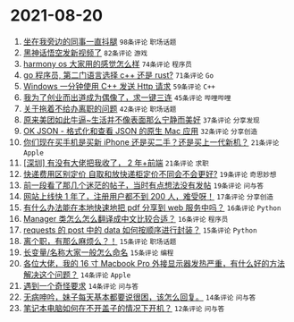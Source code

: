 # 2021-08-20

1. [坐在我旁边的同事一直抖腿](https://www.v2ex.com/t/796934) `98条评论` `职场话题`
1. [黑神话悟空发新视频了](https://www.v2ex.com/t/796970) `82条评论` `游戏`
1. [harmony os 大家用的感觉怎么样](https://www.v2ex.com/t/796954) `74条评论` `程序员`
1. [go 程序员, 第二门语言选择 c++ 还是 rust?](https://www.v2ex.com/t/796969) `71条评论` `Go`
1. [Windows 一分钟使用 C++ 发送 Http 请求](https://www.v2ex.com/t/796981) `59条评论` `C++`
1. [我为了创业而出道成为偶像了，求一键三连](https://www.v2ex.com/t/796910) `45条评论` `哔哩哔哩`
1. [关于拖着不给办离职的问题](https://www.v2ex.com/t/796927) `42条评论` `职场话题`
1. [原来美团如此牛逼~生活并不像表面那么宁静而美好](https://www.v2ex.com/t/797025) `37条评论` `分享发现`
1. [OK JSON - 格式化和查看 JSON 的原生 Mac 应用](https://www.v2ex.com/t/796925) `32条评论` `分享创造`
1. [你们现在买手机是买新 iPhone 还是买二手？还是买上一代新机？](https://www.v2ex.com/t/797055) `21条评论` `Apple`
1. [[深圳] 有没有大佬把我收了， 2 年+前端](https://www.v2ex.com/t/796923) `21条评论` `求职`
1. [快递费用区别定价 自取和放快递柜定价不同会不会更好?](https://www.v2ex.com/t/797080) `19条评论` `奇思妙想`
1. [前一段看了那几个迷茫的帖子，当时有点想法没有发帖](https://www.v2ex.com/t/796938) `19条评论` `问与答`
1. [网站上线快 1 年了，注册用户都不到 200 人，难受呀！](https://www.v2ex.com/t/797038) `17条评论` `分享创造`
1. [有什么办法能在本地快速地把 pdf 分享到 web 服务中吗？](https://www.v2ex.com/t/797042) `16条评论` `Python`
1. [Manager 类怎么怎么翻译成中文比较合适？](https://www.v2ex.com/t/796918) `16条评论` `程序员`
1. [requests 的 post 中的 data 如何按顺序进行封装？](https://www.v2ex.com/t/797095) `15条评论` `Python`
1. [离个职，有那么麻烦么？！](https://www.v2ex.com/t/797064) `15条评论` `职场话题`
1. [长变量/名称大家一般怎么命名](https://www.v2ex.com/t/796985) `15条评论` `编程`
1. [各位大佬，我的 16 寸 Macbook Pro 外接显示器发热严重，有什么好的方法解决这个问题？](https://www.v2ex.com/t/797081) `14条评论` `Apple`
1. [遇到一个奇怪要求](https://www.v2ex.com/t/796971) `14条评论` `问与答`
1. [无病呻吟，妹子每天基本都要说很困，该怎么回复。](https://www.v2ex.com/t/796955) `14条评论` `问与答`
1. [笔记本电脑如何在不开盖子的情况下开机？](https://www.v2ex.com/t/797056) `12条评论` `问与答`
